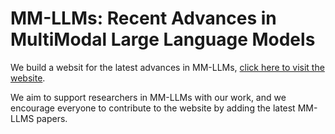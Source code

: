 # MM-LLMs: Recent Advances in MultiModal Large Language Models <!--(https://arxiv.org/pdf/2212.09420.pdf)-->

We build a websit for the latest advances in MM-LLMs, [click here to visit the website](https://mm-llms.github.io/).

We aim to support researchers in MM-LLMs with our work, and we encourage everyone to contribute to the website by adding the latest MM-LLMS papers.


<!--## Citation

```
@inproceedings{zan2023large,
  title={Large Language Models Meet NL2Code: A Survey},
  author={Daoguang Zan and Bei Chen and Fengji Zhang and Dianjie Lu and Bingchao Wu and Bei Guan and Yongji Wang and Jian-Guang Lou},
  booktitle={Proceedings of the 61th Annual Meeting of the Association for Computational Linguistics},
  year={2023}
}
```-->
